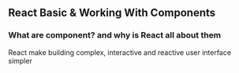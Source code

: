 ## React Basic & Working With Components
### What are component? and why is React all about them
React make building complex, interactive and reactive user interface simpler